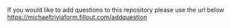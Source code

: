 If you would like to add questions to this repository please use the url below
https://michaeltriviaform.fillout.com/addquestion
